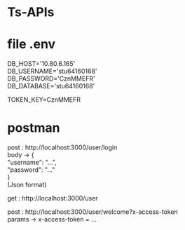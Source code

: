 # Ts-APIs
# file .env
DB_HOST='10.80.6.165' <br>
DB_USERNAME='stu64160168' <br>
DB_PASSWORD='CznMMEFR' <br>
DB_DATABASE='stu64160168' <br>

TOKEN_KEY=CznMMEFR <br>

# postman
post : http://localhost:3000/user/login <br>
body -> { <br>
          "username": "...", <br>
          "password": "..." <br>
        } <br>
(Json format) <br>

get : http://localhost:3000/user <br>

post : http://localhost:3000/user/welcome?x-access-token <br>
params -> x-access-token = ... 
